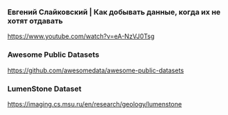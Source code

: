 ### Евгений Слайковский | Как добывать данные, когда их не хотят отдавать
https://www.youtube.com/watch?v=eA-NzVJ0Tsg

### Awesome Public Datasets
https://github.com/awesomedata/awesome-public-datasets

### LumenStone Dataset
https://imaging.cs.msu.ru/en/research/geology/lumenstone
